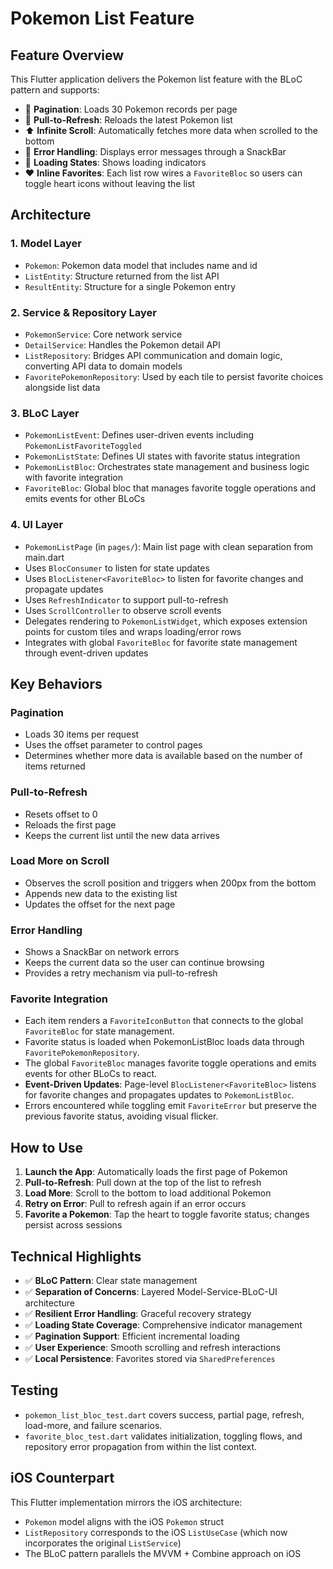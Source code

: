 # Pokemon List Feature

## Feature Overview

This Flutter application delivers the Pokemon list feature with the BLoC pattern and supports:

- 📱 **Pagination**: Loads 30 Pokemon records per page
- 🔄 **Pull-to-Refresh**: Reloads the latest Pokemon list
- ⬆️ **Infinite Scroll**: Automatically fetches more data when scrolled to the bottom
- 🎯 **Error Handling**: Displays error messages through a SnackBar
- 🔄 **Loading States**: Shows loading indicators
- ❤️ **Inline Favorites**: Each list row wires a `FavoriteBloc` so users can toggle heart icons without leaving the list

## Architecture

### 1. Model Layer
- `Pokemon`: Pokemon data model that includes name and id
- `ListEntity`: Structure returned from the list API
- `ResultEntity`: Structure for a single Pokemon entry

### 2. Service & Repository Layer
- `PokemonService`: Core network service
- `DetailService`: Handles the Pokemon detail API
- `ListRepository`: Bridges API communication and domain logic, converting API data to domain models
- `FavoritePokemonRepository`: Used by each tile to persist favorite choices alongside list data

### 3. BLoC Layer
- `PokemonListEvent`: Defines user-driven events including `PokemonListFavoriteToggled`
- `PokemonListState`: Defines UI states with favorite status integration
- `PokemonListBloc`: Orchestrates state management and business logic with favorite integration
- `FavoriteBloc`: Global bloc that manages favorite toggle operations and emits events for other BLoCs

### 4. UI Layer
- `PokemonListPage` (in `pages/`): Main list page with clean separation from main.dart
- Uses `BlocConsumer` to listen for state updates
- Uses `BlocListener<FavoriteBloc>` to listen for favorite changes and propagate updates
- Uses `RefreshIndicator` to support pull-to-refresh
- Uses `ScrollController` to observe scroll events
- Delegates rendering to `PokemonListWidget`, which exposes extension points for custom tiles and wraps loading/error rows
- Integrates with global `FavoriteBloc` for favorite state management through event-driven updates

## Key Behaviors

### Pagination
- Loads 30 items per request
- Uses the offset parameter to control pages
- Determines whether more data is available based on the number of items returned

### Pull-to-Refresh
- Resets offset to 0
- Reloads the first page
- Keeps the current list until the new data arrives

### Load More on Scroll
- Observes the scroll position and triggers when 200px from the bottom
- Appends new data to the existing list
- Updates the offset for the next page

### Error Handling
- Shows a SnackBar on network errors
- Keeps the current data so the user can continue browsing
- Provides a retry mechanism via pull-to-refresh

### Favorite Integration
- Each item renders a `FavoriteIconButton` that connects to the global `FavoriteBloc` for state management.
- Favorite status is loaded when PokemonListBloc loads data through `FavoritePokemonRepository`.
- The global `FavoriteBloc` manages favorite toggle operations and emits events for other BLoCs to react.
- **Event-Driven Updates**: Page-level `BlocListener<FavoriteBloc>` listens for favorite changes and propagates updates to `PokemonListBloc`.
- Errors encountered while toggling emit `FavoriteError` but preserve the previous favorite status, avoiding visual flicker.

## How to Use

1. **Launch the App**: Automatically loads the first page of Pokemon
2. **Pull-to-Refresh**: Pull down at the top of the list to refresh
3. **Load More**: Scroll to the bottom to load additional Pokemon
4. **Retry on Error**: Pull to refresh again if an error occurs
5. **Favorite a Pokemon**: Tap the heart to toggle favorite status; changes persist across sessions

## Technical Highlights

- ✅ **BLoC Pattern**: Clear state management
- ✅ **Separation of Concerns**: Layered Model-Service-BLoC-UI architecture
- ✅ **Resilient Error Handling**: Graceful recovery strategy
- ✅ **Loading State Coverage**: Comprehensive indicator management
- ✅ **Pagination Support**: Efficient incremental loading
- ✅ **User Experience**: Smooth scrolling and refresh interactions
- ✅ **Local Persistence**: Favorites stored via `SharedPreferences`

## Testing

- `pokemon_list_bloc_test.dart` covers success, partial page, refresh, load-more, and failure scenarios.
- `favorite_bloc_test.dart` validates initialization, toggling flows, and repository error propagation from within the list context.

## iOS Counterpart

This Flutter implementation mirrors the iOS architecture:
- `Pokemon` model aligns with the iOS `Pokemon` struct
- `ListRepository` corresponds to the iOS `ListUseCase` (which now incorporates the original `ListService`)
- The BLoC pattern parallels the MVVM + Combine approach on iOS

